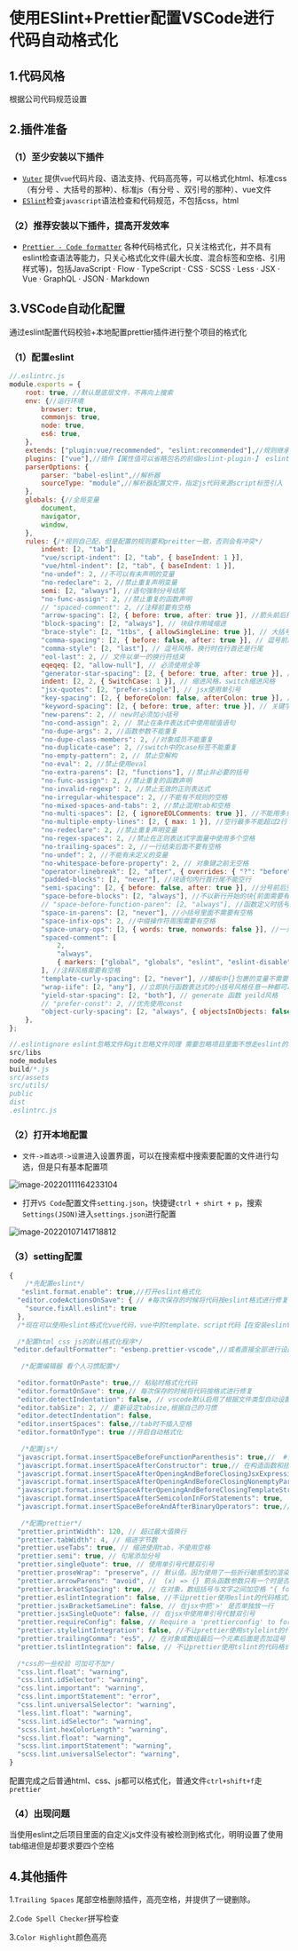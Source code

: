 # 使用ESlint+Prettier配置VSCode进行代码自动格式化

## 1.代码风格

根据公司代码规范设置

## 2.插件准备

### （1）至少安装以下插件

- [`Vuter`](https://link.juejin.cn/?target=https%3A%2F%2Fmarketplace.visualstudio.com%2Fitems%3FitemName%3Doctref.vetur) 提供`vue`代码片段、语法支持、代码高亮等，可以格式化html、标准css（有分号 、大括号的那种）、标准js（有分号 、双引号的那种）、vue文件
- [`ESlint`](https://link.juejin.cn/?target=https%3A%2F%2Fmarketplace.visualstudio.com%2Fitems%3FitemName%3Ddbaeumer.vscode-eslint)检查`javascript`语法检查和代码规范，不包括css，html

### （2）推荐安装以下插件，提高开发效率

- [`Prettier - Code formatter`](https://link.juejin.cn/?target=https%3A%2F%2Fmarketplace.visualstudio.com%2Fitems%3FitemName%3Desbenp.prettier-vscode) 各种代码格式化，只关注格式化，并不具有eslint检查语法等能力，只关心格式化文件(最大长度、混合标签和空格、引用样式等)，包括JavaScript · Flow · TypeScript · CSS · SCSS · Less · JSX · Vue · GraphQL · JSON · Markdown

## 3.VSCode自动化配置

通过eslint配置代码校验+本地配置prettier插件进行整个项目的格式化

### （1）配置eslint

```js
//.eslintrc.js
module.exports = {
	root: true, //默认是底层文件，不再向上搜索
	env: {//运行环境
		browser: true,
		commonjs: true,
		node: true,
		es6: true,
	},
	extends: ["plugin:vue/recommended", "eslint:recommended"],//规则继承，引入eslint-plugin-vue插件，并开启essential类别中的一系列规则，eslint:recommended 启用一些列核心规则
	plugins: ["vue"],//插件【属性值可以省略包名的前缀eslint-plugin-】 eslint-plugin-vue帮助检测.vue里面的template和script代码
	parserOptions: {
		parser: "babel-eslint",//解析器
		sourceType: "module",//解析器配置文件，指定js代码来源script标签引入
	},
    globals: {//全局变量
		document,
		navigator,
		window,
	},
	rules: {/*规则自己配，但是配置的规则要和preitter一致，否则会有冲突*/
		indent: [2, "tab"],
		"vue/script-indent": [2, "tab", { baseIndent: 1 }],
		"vue/html-indent": [2, "tab", { baseIndent: 1 }],
		"no-undef": 2, //不可以有未声明的变量
		"no-redeclare": 2, //禁止重复声明变量
		semi: [2, "always"], //语句强制分号结尾
		"no-func-assign": 2, //禁止重复的函数声明
		// "spaced-comment": 2, //注释前要有空格
		"arrow-spacing": [2, { before: true, after: true }], //箭头前后括号
		"block-spacing": [2, "always"], // 块级作用域缩进
		"brace-style": [2, "1tbs", { allowSingleLine: true }], // 大括号风格，允许写在一行
		"comma-spacing": [2, { before: false, after: true }], // 逗号前后的空格
		"comma-style": [2, "last"], // 逗号风格，换行时在行首还是行尾
		"eol-last": 2, // 文件以单一的换行符结束
		eqeqeq: [2, "allow-null"], // 必须使用全等
		"generator-star-spacing": [2, { before: true, after: true }], // generate函数的前后空格
		indent: [2, 2, { SwitchCase: 1 }], // 缩进风格，switch缩进风格
		"jsx-quotes": [2, "prefer-single"], // jsx使用单引号
		"key-spacing": [2, { beforeColon: false, afterColon: true }], // 对象字面量中冒号添加后空格
		"keyword-spacing": [2, { before: true, after: true }], // 关键字前后空格
		"new-parens": 2, // new时必须加小括号
		"no-cond-assign": 2, // 禁止在条件表达式中使用赋值语句
		"no-dupe-args": 2, //函数参数不能重复
		"no-dupe-class-members": 2, //对象成员不能重复
		"no-duplicate-case": 2, //switch中的case标签不能重复
		"no-empty-pattern": 2, // 禁止空解构
		"no-eval": 2, //禁止使用eval
		"no-extra-parens": [2, "functions"], //禁止非必要的括号
		"no-func-assign": 2, //禁止重复的函数声明
		"no-invalid-regexp": 2, //禁止无效的正则表达式
		"no-irregular-whitespace": 2, //不能有不规则的空格
		"no-mixed-spaces-and-tabs": 2, //禁止混用tab和空格
		"no-multi-spaces": [2, { ignoreEOLComments: true }], //不能用多余的空格
		"no-multiple-empty-lines": [2, { max: 1 }], //空行最多不能超过2行
		"no-redeclare": 2, //禁止重复声明变量
		"no-regex-spaces": 2, //禁止在正则表达式字面量中使用多个空格
		"no-trailing-spaces": 2, //一行结束后面不要有空格
		"no-undef": 2, //不能有未定义的变量
		"no-whitespace-before-property": 2, // 对象键之前无空格
		"operator-linebreak": [2, "after", { overrides: { "?": "before", ":": "before" } }], //换行时运算符在行尾还是行首
		"padded-blocks": [2, "never"], //块语句内行首行尾不能空行
		"semi-spacing": [2, { before: false, after: true }], //分号前后空格
		"space-before-blocks": [2, "always"], //不以新行开始的块{前面需要有空格
		// "space-before-function-paren": [2, "always"], //函数定义时括号前面需要有空格
		"space-in-parens": [2, "never"], //小括号里面不需要有空格
		"space-infix-ops": 2, //中缀操作符周围需要有空格
		"space-unary-ops": [2, { words: true, nonwords: false }], //一元运算符的前/后要不要加空格
		"spaced-comment": [
			2,
			"always",
			{ markers: ["global", "globals", "eslint", "eslint-disable", "*package", "!", ","] },
		], //注释风格需要有空格
		"template-curly-spacing": [2, "never"], //模板中{}包裹的变量不需要空格
		"wrap-iife": [2, "any"], //立即执行函数表达式的小括号风格任意一种都可以
		"yield-star-spacing": [2, "both"], // generate 函数 yeild风格
		// "prefer-const": 2, //优先使用const
		"object-curly-spacing": [2, "always", { objectsInObjects: false }], //大括号内是否允许不必要的空格
	},
};
```

```js
//.eslintignore eslint忽略文件和git忽略文件同理 需要忽略项目里面不想走eslint的地方
src/libs
node_modules
build/*.js
src/assets
src/utils/
public
dist
.eslintrc.js
```

### （2）打开本地配置

- `文件->首选项->设置`进入设置界面，可以在搜索框中搜索要配置的文件进行勾选，但是只有基本配置项

![image-20220111164233104](images/image-20220111164233104.png)

- 打开`VS Code`配置文件`setting.json`，快捷键`ctrl + shirt + p`，搜索`Settings(JSON)`进入`settings.json`进行配置

![image-20220107141718812](images/image-20220107141718812.png)

### （3）setting配置

```js
{
    /*先配置eslint*/
   "eslint.format.enable": true,//打开eslint格式化
  "editor.codeActionsOnSave": { // #每次保存的时候将代码按eslint格式进行修复
    "source.fixAll.eslint": true
  },
  /*现在可以使用eslint格式化vue代码，vue中的template、script代码【在安装eslint和eslint-plugin-vue的基础上】*/
      
  /*配置html css js的默认格式化程序*/  
 "editor.defaultFormatter": "esbenp.prettier-vscode",//或者直接全部进行设置
     
   /*配置编辑器 看个人习惯配置*/
     
  "editor.formatOnPaste": true,// 粘贴时格式化代码
  "editor.formatOnSave": true,// 每次保存的时候将代码按格式进行修复
  "editor.detectIndentation": false, // vscode默认启用了根据文件类型自动设置tabsize的选项
  "editor.tabSize": 2, // 重新设定tabsize,根据自己的习惯
  "editor.detectIndentation": false,
  "editor.insertSpaces": false,//tab时不插入空格
  "editor.formatOnType": true //开启自动格式化
    
   /*配置js*/
  "javascript.format.insertSpaceBeforeFunctionParenthesis": true,//  #让函数(名)和后面的括号之间加个空格
  "javascript.format.insertSpaceAfterConstructor": true,// 在构造函数和括号之间加空格
  "javascript.format.insertSpaceAfterOpeningAndBeforeClosingJsxExpressionBraces": true,
  "javascript.format.insertSpaceAfterOpeningAndBeforeClosingNonemptyParenthesis": true,
  "javascript.format.insertSpaceAfterOpeningAndBeforeClosingTemplateStringBraces": true,
  "javascript.format.insertSpaceAfterSemicolonInForStatements": true,
  "javascript.format.insertSpaceBeforeAndAfterBinaryOperators": true,// 在二进制运算符之后定义空间处理。
      
   /*配置prettier*/
  "prettier.printWidth": 120, // 超过最大值换行
  "prettier.tabWidth": 4, // 缩进字节数
  "prettier.useTabs": true, // 缩进使用tab，不使用空格
  "prettier.semi": true, // 句尾添加分号
  "prettier.singleQuote": true, // 使用单引号代替双引号
  "prettier.proseWrap": "preserve", // 默认值。因为使用了一些折行敏感型的渲染器（如GitHub comment）而按照markdown文本样式进行折行
  "prettier.arrowParens": "avoid", //  (x) => {} 箭头函数参数只有一个时是否要有小括号。avoid：省略括号
  "prettier.bracketSpacing": true, // 在对象，数组括号与文字之间加空格 "{ foo: bar }"
  "prettier.eslintIntegration": false, //不让prettier使用eslint的代码格式进行校验
  "prettier.jsxBracketSameLine": false, // 在jsx中把'>' 是否单独放一行
  "prettier.jsxSingleQuote": false, // 在jsx中使用单引号代替双引号
  "prettier.requireConfig": false, // Require a 'prettierconfig' to format prettier
  "prettier.stylelintIntegration": false, //不让prettier使用stylelint的代码格式进行校验
  "prettier.trailingComma": "es5", // 在对象或数组最后一个元素后面是否加逗号（在ES5中加尾逗号）
  "prettier.tslintIntegration": false, // 不让prettier使用tslint的代码格式进行校验
      
  /*css的一些校验 可加可不加*/
  "css.lint.float": "warning",
  "css.lint.idSelector": "warning",
  "css.lint.important": "warning",
  "css.lint.importStatement": "error",
  "css.lint.universalSelector": "warning",
  "less.lint.float": "warning",
  "scss.lint.idSelector": "warning",
  "scss.lint.hexColorLength": "warning",
  "scss.lint.float": "warning",
  "scss.lint.importStatement": "warning",
  "scss.lint.universalSelector": "warning",
}
```

配置完成之后普通html、css、js都可以格式化，普通文件`ctrl+shift+f`走`prettier`

### （4）出现问题

当使用eslint之后项目里面的自定义js文件没有被检测到格式化，明明设置了使用tab缩进但是却要求要四个空格

## 4.其他插件

1.`Trailing Spaces` 尾部空格删除插件，高亮空格，并提供了一键删除。

2.`Code Spell Checker`拼写检查

3.`Color Highlight`颜色高亮



